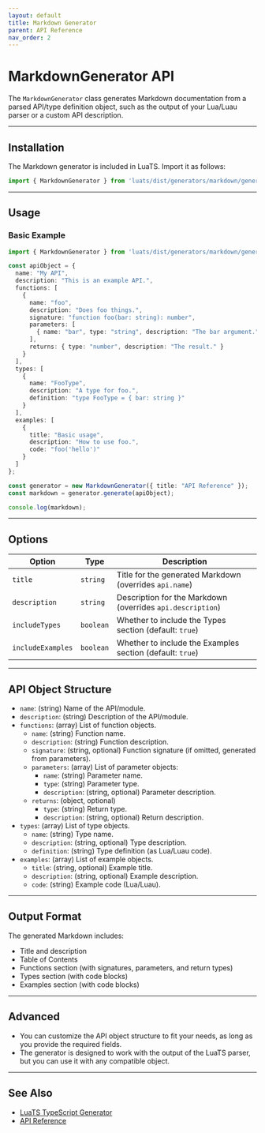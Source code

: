 ```yaml
---
layout: default
title: Markdown Generator
parent: API Reference
nav_order: 2
---
```


# MarkdownGenerator API

The `MarkdownGenerator` class generates Markdown documentation from a parsed API/type definition object, such as the output of your Lua/Luau parser or a custom API description.

---

## Installation

The Markdown generator is included in LuaTS. Import it as follows:

```typescript
import { MarkdownGenerator } from 'luats/dist/generators/markdown/generator';
```

---

## Usage

### Basic Example

```typescript
import { MarkdownGenerator } from 'luats/dist/generators/markdown/generator';

const apiObject = {
  name: "My API",
  description: "This is an example API.",
  functions: [
    {
      name: "foo",
      description: "Does foo things.",
      signature: "function foo(bar: string): number",
      parameters: [
        { name: "bar", type: "string", description: "The bar argument." }
      ],
      returns: { type: "number", description: "The result." }
    }
  ],
  types: [
    {
      name: "FooType",
      description: "A type for foo.",
      definition: "type FooType = { bar: string }"
    }
  ],
  examples: [
    {
      title: "Basic usage",
      description: "How to use foo.",
      code: "foo('hello')"
    }
  ]
};

const generator = new MarkdownGenerator({ title: "API Reference" });
const markdown = generator.generate(apiObject);

console.log(markdown);
```

---

## Options

| Option           | Type      | Description                                                      |
|------------------|-----------|------------------------------------------------------------------|
| `title`          | `string`  | Title for the generated Markdown (overrides `api.name`)          |
| `description`    | `string`  | Description for the Markdown (overrides `api.description`)       |
| `includeTypes`   | `boolean` | Whether to include the Types section (default: `true`)           |
| `includeExamples`| `boolean` | Whether to include the Examples section (default: `true`)        |

---

## API Object Structure

- `name`: (string) Name of the API/module.
- `description`: (string) Description of the API/module.
- `functions`: (array) List of function objects.
  - `name`: (string) Function name.
  - `description`: (string) Function description.
  - `signature`: (string, optional) Function signature (if omitted, generated from parameters).
  - `parameters`: (array) List of parameter objects:
    - `name`: (string) Parameter name.
    - `type`: (string) Parameter type.
    - `description`: (string, optional) Parameter description.
  - `returns`: (object, optional)
    - `type`: (string) Return type.
    - `description`: (string, optional) Return description.
- `types`: (array) List of type objects.
  - `name`: (string) Type name.
  - `description`: (string, optional) Type description.
  - `definition`: (string) Type definition (as Lua/Luau code).
- `examples`: (array) List of example objects.
  - `title`: (string, optional) Example title.
  - `description`: (string, optional) Example description.
  - `code`: (string) Example code (Lua/Luau).

---

## Output Format

The generated Markdown includes:

- Title and description
- Table of Contents
- Functions section (with signatures, parameters, and return types)
- Types section (with code blocks)
- Examples section (with code blocks)

---

## Advanced

- You can customize the API object structure to fit your needs, as long as you provide the required fields.
- The generator is designed to work with the output of the LuaTS parser, but you can use it with any compatible object.

---

## See Also

- [LuaTS TypeScript Generator](./api-typescript-generator.md)
- [API Reference](./api-reference.md)
